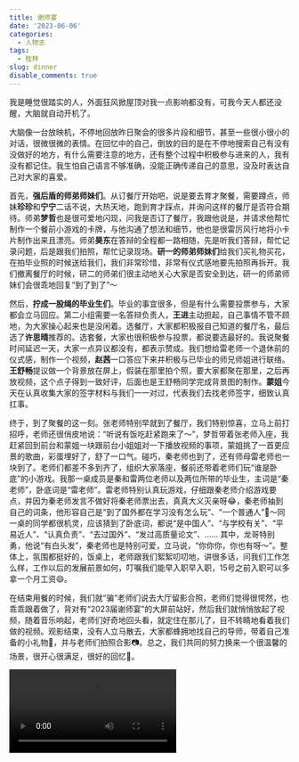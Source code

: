 ```yaml
---
title: 谢师宴
date: '2023-06-06'
categories:
  - 人物志
tags:
  - 桂林
slug: dinner
disable_comments: true
---
```




我是睡觉很踏实的人，外面狂风掀屋顶对我一点影响都没有，可我今天人都还没醒，大脑就自动开机了。

大脑像一台放映机，不停地回放昨日聚会的很多片段和细节，甚至一些很小很小的对话，很微很微的表情。在回忆中的自己，倒放的目的是在不停地搜索自己有没有没做好的地方，有什么需要注意的地方，还有整个过程中积极参与进来的人，我有没有都记住。我生怕自己语言不够准确，没能正确传递自己的意思，没及时表达自己对大家的喜爱。

首先，**强后盾的师弟师妹们**。从订餐厅开始吧，说是要去育才聚餐，需要蹲点，师妹**珍珍**和**宁宁**二话不说，大热天地，跑到育才踩点，并询问这样的餐厅是否符合期待。师弟**梦哲**也是很可爱地闪现，问我是否订了餐厅，我跟他说是，并请求他帮忙制作一个餐前小游戏的卡牌，与他沟通了想法和细节，他也是很雷厉风行地将小卡片制作出来且漂亮。师弟**昊东**在答辩的全程都一路相随，先是听我们答辩，帮忙记录问题，后是跟我们拍照，帮忙记录现场。**研一的师弟师妹们**给我们买礼物买花，在拍毕业照的时候送给我们，我们非常珍惜，非常有仪式感地要先拍照再拆开。我们撤离餐厅的时候，研二的师弟们很主动地关心大家是否安全到达，研一的师弟师妹们会很乖地回复“到了到了”～

然后，**拧成一股绳的毕业生们**。毕业的事宜很多，但是有什么需要投票参与，大家都会立马回应。第二小组需要一名答辩负责人，**王进**主动担起，自己事情不管不顾地，为大家操心起来也是没闲着。选餐厅，大家都积极报自己知道的餐厅名，最后选了**许思晴**推荐的。选套餐，大家也很积极参与投票，都说要选最好的。我说聚餐时间延迟一天，大家一点异议都没有，都表示赞成。我们想给雷老师一个退休前的仪式感，制作一个视频，**赵茜**一口答应下来并积极与已毕业的师兄师姐进行联络。**王舒畅**提议做一个背景放在屏上，假装在那里拍个照，要大家都聚在那里，之后再放视频，这个点子得到一致好评，后面也是王舒畅同学完成背景图的制作。**蒙姐**今天在认真收集大家的签字材料与我们一一对过，代表我们去找老师签字，细致认真扛事。

终于，到了聚餐的这一刻。张老师特别早就到了餐厅，我们特别惊喜，立马上前打招呼，老师还很俏皮地说：“听说有饭吃赶紧跑来了～”，梦哲带着张老师入座，我赶紧回到前台和蒙姐一块跟前台小姐姐对一下播放视频的事项，蒙姐挑了一首更应景的歌曲，彩蛋埋好了，舒了一口气。碰巧，秦老师也到了，还有师母雷老师也一块到了。老师们都差不多到齐了，组织大家落座，餐前还带着老师们玩“谁是卧底”的小游戏。我那一桌成员是秦和雷两位老师以及两位所带的毕业生，主词是“秦老师”，卧底词是“雷老师”。雷老师特别认真玩游戏，仔细跟秦老师介绍游戏要点，并因为秦老师发言不做好将秦老师票出去，真真大义灭亲呀😂，秦老师抽到自己的词条，他形容自己是“到了国外都在学习没有怎么玩”、“一个普通人”🤩～同一桌的同学都很机灵，应该猜到了卧底词，都说“是中国人”、“与学校有关”、“平易近人”、“认真负责”、“去过国外”、“发过高质量论文”、…… 其中，龙哥特别勇，他说“有白头发”，秦老师也是特别可爱，立马说，“你你你，你也有呀～”。整体上，氛围都挺好的，饭桌上，老师跟我们絮絮叨叨地，讲很多话，问我们工作怎么样，工作以后的发展前景如何，叮嘱我们能早入职早入职，15号之前入职可以多拿一个月工资😄。

在结束用餐的时候，我们就“骗”老师们说去大厅留影合照，老师们觉得很愕然，也乖乖跟着做了，背对有“2023届谢师宴”的大屏前站好，然后我们就悄悄放起了视频，随着音乐响起，老师们好奇地回头看，就定住在那儿了，目不转睛地看着我们做的视频。观影结束，没有人立马散去，大家都蜂拥地找自己的导师，带着自己准备的小礼物💐，并与老师们拍照合影📷。总之，我们共同的努力换来一个很温馨的场景，很开心很满足，很好的回忆🌠。



<video preload="auto" controls="" autoplay="autoplay" name="media"><source src="/videos/谢师宴.mp4" type="video/mp4"></video>













